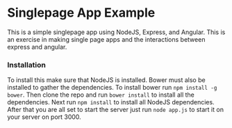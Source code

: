 # Singlepage App Example

This is a simple singlepage app using NodeJS, Express, and Angular. This is an exercise in making single page apps and the interactions between express and angular.

### Installation

To install this make sure that NodeJS is installed. Bower must also be installed to gather the dependencies. To install bower run `npm install -g bower`. Then clone the repo and run `bower install` to install all the dependencies. Next run `npm install` to install all NodeJS dependencies. After that you are all set to start the server just run `node app.js` to start it on your server on port 3000.
